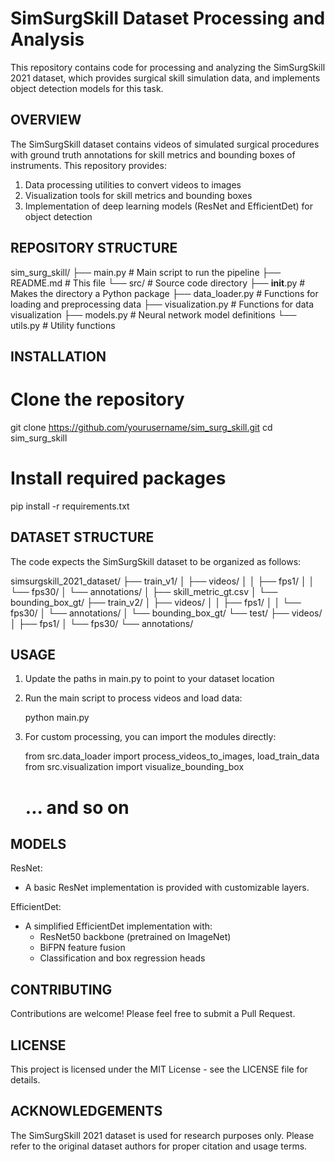 SimSurgSkill Dataset Processing and Analysis
========================================

This repository contains code for processing and analyzing the SimSurgSkill 2021 dataset, which provides surgical skill simulation data, and implements object detection models for this task.

OVERVIEW
--------
The SimSurgSkill dataset contains videos of simulated surgical procedures with ground truth annotations for skill metrics and bounding boxes of instruments. This repository provides:

1. Data processing utilities to convert videos to images
2. Visualization tools for skill metrics and bounding boxes
3. Implementation of deep learning models (ResNet and EfficientDet) for object detection

REPOSITORY STRUCTURE
-------------------
sim_surg_skill/
├── main.py                # Main script to run the pipeline
├── README.md              # This file
└── src/                   # Source code directory
    ├── __init__.py        # Makes the directory a Python package
    ├── data_loader.py     # Functions for loading and preprocessing data
    ├── visualization.py   # Functions for data visualization
    ├── models.py          # Neural network model definitions
    └── utils.py           # Utility functions

INSTALLATION
-----------
# Clone the repository
git clone https://github.com/yourusername/sim_surg_skill.git
cd sim_surg_skill

# Install required packages
pip install -r requirements.txt

DATASET STRUCTURE
----------------
The code expects the SimSurgSkill dataset to be organized as follows:

simsurgskill_2021_dataset/
├── train_v1/
│   ├── videos/
│   │   ├── fps1/
│   │   └── fps30/
│   └── annotations/
│       ├── skill_metric_gt.csv
│       └── bounding_box_gt/
├── train_v2/
│   ├── videos/
│   │   ├── fps1/
│   │   └── fps30/
│   └── annotations/
│       └── bounding_box_gt/
└── test/
    ├── videos/
    │   ├── fps1/
    │   └── fps30/
    └── annotations/

USAGE
-----
1. Update the paths in main.py to point to your dataset location
2. Run the main script to process videos and load data:

   python main.py

3. For custom processing, you can import the modules directly:

   from src.data_loader import process_videos_to_images, load_train_data
   from src.visualization import visualize_bounding_box
   # ... and so on

MODELS
------
ResNet:
- A basic ResNet implementation is provided with customizable layers.

EfficientDet:
- A simplified EfficientDet implementation with:
  - ResNet50 backbone (pretrained on ImageNet)
  - BiFPN feature fusion
  - Classification and box regression heads

CONTRIBUTING
-----------
Contributions are welcome! Please feel free to submit a Pull Request.

LICENSE
-------
This project is licensed under the MIT License - see the LICENSE file for details.

ACKNOWLEDGEMENTS
--------------
The SimSurgSkill 2021 dataset is used for research purposes only. Please refer to the original dataset authors for proper citation and usage terms.
